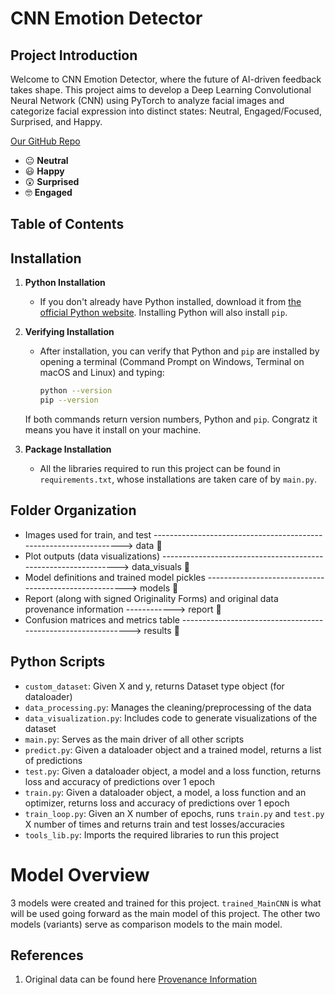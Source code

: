 # CNN Emotion Detector

## Project Introduction

Welcome to CNN Emotion Detector, where the future of AI-driven feedback takes shape. This project aims to develop a Deep Learning Convolutional Neural Network (CNN) using PyTorch to analyze facial images and categorize facial expression into distinct states: Neutral, Engaged/Focused, Surprised, and Happy.

[Our GitHub Repo](https://github.com/loaidieu/CNN-Emotion-Dectector)

- :neutral_face: **Neutral**
- :smiley: **Happy**
- :astonished: **Surprised**
- :nerd_face: **Engaged**

## Table of Contents


## Installation

1. **Python Installation**
   - If you don't already have Python installed, download it from [the official Python website](https://www.python.org/downloads/). Installing Python will also install `pip`.

2. **Verifying Installation**
   - After installation, you can verify that Python and `pip` are installed by opening a terminal (Command Prompt on Windows, Terminal on macOS and Linux) and typing:
     ```bash
     python --version
     pip --version
     ```
   If both commands return version numbers, Python and `pip`. Congratz it means you have it install on your machine.

3. **Package Installation**
   - All the libraries required to run this project can be found in `requirements.txt`, whose installations are taken care of by `main.py`.


## Folder Organization
- Images used for train, and test ------------------------------------------------------------------> data :file_folder:
- Plot outputs (data visualizations) ---------------------------------------------------------------> data_visuals :file_folder:
- Model definitions and trained model pickles ------------------------------------------------------> models :file_folder:
- Report (along with signed Originality Forms) and original data provenance information ------------> report :file_folder:
- Confusion matrices and metrics table -------------------------------------------------------------> results :file_folder:


## Python Scripts
- `custom_dataset`: Given X and y, returns Dataset type object (for dataloader)
- `data_processing.py`: Manages the cleaning/preprocessing of the data
- `data_visualization.py`: Includes code to generate visualizations of the dataset
- `main.py`: Serves as the main driver of all other scripts
- `predict.py`: Given a dataloader object and a trained model, returns a list of predictions
- `test.py`: Given a dataloader object, a model and a loss function, returns loss and accuracy of predictions over 1 epoch
- `train.py`: Given a dataloader object, a model, a loss function and an optimizer, returns loss and accuracy of predictions over 1 epoch
- `train_loop.py`: Given an X number of epochs, runs `train.py` and `test.py` X number of times and returns train and test losses/accuracies
- `tools_lib.py`: Imports the required libraries to run this project


# Model Overview
3 models were created and trained for this project. `trained_MainCNN` is what will be used going forward as the main model of this project. The other two models (variants) serve as comparison models to the main model. 


## References
1. Original data can be found here [Provenance Information](https://www.kaggle.com/datasets/ananthu017/emotion-detection-fer?rvi=1)